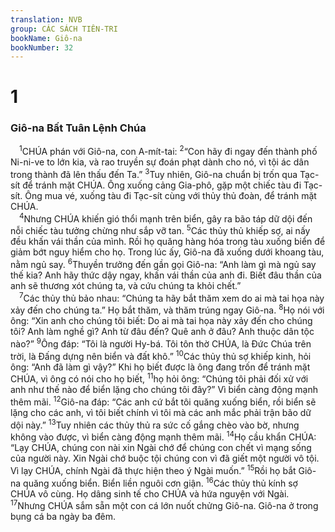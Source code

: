 ```yaml
---
translation: NVB
group: CÁC SÁCH TIÊN-TRI
bookName: Giô-na 
bookNumber: 32
---
```


<div class="title"><h1>1</h1><h3>Giô-na Bất Tuân Lệnh Chúa </h3></div>
<span class="verse gion_1_1"> <sup>1</sup>CHÚA phán với Giô-na, con A-mít-tai: </span>
<span class="verse gion_1_2"><sup>2</sup>“Con hãy đi ngay đến thành phố Ni-ni-ve to lớn kia, và rao truyền sự đoán phạt dành cho nó, vì tội ác dân trong thành đã lên thấu đến Ta.” </span>
<span class="verse gion_1_3"><sup>3</sup>Tuy nhiên, Giô-na chuẩn bị trốn qua Tạc-sít để tránh mặt CHÚA. Ông xuống cảng Gia-phô, gặp một chiếc tàu đi Tạc-sít. Ông mua vé, xuống tàu đi Tạc-sít cùng với thủy thủ đoàn, để tránh mặt CHÚA. <br/></span>
<span class="verse gion_1_4"> <sup>4</sup>Nhưng CHÚA khiến gió thổi mạnh trên biển, gây ra bão táp dữ dội đến nỗi chiếc tàu tưởng chừng như sắp vỡ tan. </span>
<span class="verse gion_1_5"><sup>5</sup>Các thủy thủ khiếp sợ, ai nấy đều khấn vái thần của mình. Rồi họ quăng hàng hóa trong tàu xuống biển để giảm bớt nguy hiểm cho họ. Trong lúc ấy, Giô-na đã xuống dưới khoang tàu, nằm ngủ say. </span>
<span class="verse gion_1_6"><sup>6</sup>Thuyền trưởng đến gần gọi Giô-na: “Anh làm gì mà ngủ say thế kia? Anh hãy thức dậy ngay, khấn vái thần của anh đi. Biết đâu thần của anh sẽ thương xót chúng ta, và cứu chúng ta khỏi chết.” <br/></span>
<span class="verse gion_1_7"> <sup>7</sup>Các thủy thủ bảo nhau: “Chúng ta hãy bắt thăm xem do ai mà tai họa này xảy đến cho chúng ta.” Họ bắt thăm, và thăm trúng ngay Giô-na. </span>
<span class="verse gion_1_8"><sup>8</sup>Họ nói với ông: “Xin anh cho chúng tôi biết: Do ai mà tai họa này xảy đến cho chúng tôi? Anh làm nghề gì? Anh từ đâu đến? Quê anh ở đâu? Anh thuộc dân tộc nào?” </span>
<span class="verse gion_1_9"><sup>9</sup>Ông đáp: “Tôi là người Hy-bá. Tôi tôn thờ CHÚA, là Đức Chúa trên trời, là Đấng dựng nên biển và đất khô.” </span>
<span class="verse gion_1_10"><sup>10</sup>Các thủy thủ sợ khiếp kinh, hỏi ông: “Anh đã làm gì vậy?” Khi họ biết được là ông đang trốn để tránh mặt CHÚA, vì ông có nói cho họ biết, </span>
<span class="verse gion_1_11"><sup>11</sup>họ hỏi ông: “Chúng tôi phải đối xử với anh như thế nào để biển lặng cho chúng tôi đây?” Vì biển càng động mạnh thêm mãi. </span>
<span class="verse gion_1_12"><sup>12</sup>Giô-na đáp: “Các anh cứ bắt tôi quăng xuống biển, rồi biển sẽ lặng cho các anh, vì tôi biết chính vì tôi mà các anh mắc phải trận bão dữ dội này.” </span>
<span class="verse gion_1_13"><sup>13</sup>Tuy nhiên các thủy thủ ra sức cố gắng chèo vào bờ, nhưng không vào được, vì biển càng động mạnh thêm mãi. </span>
<span class="verse gion_1_14"><sup>14</sup>Họ cầu khẩn CHÚA: “Lạy CHÚA, chúng con nài xin Ngài chớ để chúng con chết vì mạng sống của người này. Xin Ngài chớ buộc tội chúng con vì đã giết một người vô tội. Vì lạy CHÚA, chính Ngài đã thực hiện theo ý Ngài muốn.” </span>
<span class="verse gion_1_15"><sup>15</sup>Rồi họ bắt Giô-na quăng xuống biển. Biển liền nguôi cơn giận. </span>
<span class="verse gion_1_16"><sup>16</sup>Các thủy thủ kính sợ CHÚA vô cùng. Họ dâng sinh tế cho CHÚA và hứa nguyện với Ngài. </span>
<span class="verse gion_1_17"><sup>17</sup>Nhưng CHÚA sắm sẵn một con cá lớn nuốt chửng Giô-na. Giô-na ở trong bụng cá ba ngày ba đêm. <br/></span>
